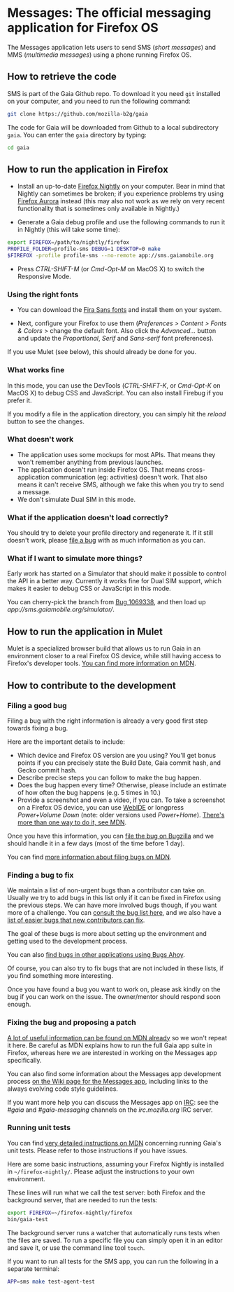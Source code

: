 Messages: The official messaging application for Firefox OS
============================================================

The Messages application lets users to send SMS (_short messages_) and MMS (_multimedia
messages_) using a phone running Firefox OS.

How to retrieve the code
------------------------
SMS is part of the Gaia Github repo. To download it you need `git` installed on
your computer, and you need to run the following command:

```bash
git clone https://github.com/mozilla-b2g/gaia
```

The code for Gaia will be downloaded from Github to a local subdirectory `gaia`.
You can enter the `gaia` directory by typing:

```bash
cd gaia
```

How to run the application in Firefox
-------------------------------------

* Install an up-to-date [Firefox Nightly](http://nightly.mozilla.org/) on your
  computer. Bear in mind that Nightly can sometimes be broken; if you experience
  problems try using [Firefox Aurora](https://www.mozilla.org/fr/firefox/channel/#aurora)
  instead (this may also not work as we rely on very recent functionality that is
  sometimes only available in Nightly.)

* Generate a Gaia debug profile and use the following commands to run it in
  Nightly (this will take some time):

```bash
export FIREFOX=/path/to/nightly/firefox
PROFILE_FOLDER=profile-sms DEBUG=1 DESKTOP=0 make
$FIREFOX -profile profile-sms --no-remote app://sms.gaiamobile.org
```

* Press _CTRL-SHIFT-M_ (or _Cmd-Opt-M_ on MacOS X) to switch the Responsive Mode.

### Using the right fonts

* You can download the [Fira Sans fonts](http://www.carrois.com/fira-3-1/#download)
  and install them on your system.

* Next, configure your Firefox to use them
(_Preferences > Content > Fonts & Colors_ > change the default font. Also click
the _Advanced..._ button and update the _Proportional_, _Serif_ and _Sans-serif_
font preferences).

If you use Mulet (see below), this should already be done for you.

### What works fine

In this mode, you can use the DevTools (_CTRL-SHIFT-K_, or _Cmd-Opt-K_ on MacOS
X) to debug CSS and JavaScript. You can also install Firebug if you prefer it.

If you modify a file in the application directory, you can simply hit the
_reload_ button to see the changes.

### What doesn't work

* The application uses some mockups for most APIs. That means they won't
  remember anything from previous launches.
* The application doesn't run inside Firefox OS. That means cross-application
  communication (eg: activities) doesn't work. That also means it can't receive
  SMS, although we fake this when you try to send a message.
* We don't simulate Dual SIM in this mode.

### What if the application doesn't load correctly?

You should try to delete your profile directory and regenerate it. If it still
doesn't work, please [file a bug](https://bugzilla.mozilla.org/enter_bug.cgi?product=Firefox%20OS&component=Gaia%3A%3ASMS&short_desc=[Messages]%20Running%20the%20application%20in%20Firefox%20is%20broken)
with as much information as you can.

### What if I want to simulate more things?

Early work has started on a Simulator that should make it possible to control
the API in a better way. Currently it works fine for Dual SIM
support, which makes it easier to debug CSS or JavaScript in this mode.

You can cherry-pick the branch from [Bug 1069338](https://bugzilla.mozilla.org/show_bug.cgi?id=1069338),
and then load up _app://sms.gaiamobile.org/simulator/_.

How to run the application in Mulet
-------------------
Mulet is a specialized browser build that allows us to run Gaia in an environment
closer to a real Firefox OS device, while still having access to Firefox's
developer tools. [You can find more information on
MDN](https://developer.mozilla.org/en-US/Firefox_OS/Developing_Gaia/Different_ways_to_run_Gaia#Using_Gaia_in_Firefox_Mulet).

How to contribute to the development
------------------------------------
### Filing a good bug

Filing a bug with the right information is already a very good first step
towards fixing a bug.

Here are the important details to include:

* Which device and Firefox OS version are you using? You'll get bonus points if
  you can precisely state the Build Date, Gaia commit hash, and Gecko commit hash.
* Describe precise steps you can follow to make the bug happen.
* Does the bug happen every time? Otherwise, please include an estimate of how
  often the bug happens (e.g. 5 times in 10.)
* Provide a screenshot and even a video, if you can. To take a screenshot on a
  Firefox OS device, you can use [WebIDE](https://developer.mozilla.org/en-US/docs/Tools/WebIDE)
  or longpress _Power+Volume Down_ (note: older
  versions used _Power+Home_). [There's more than one way to do
  it, see MDN](https://developer.mozilla.org/en-US/Firefox_OS/Debugging/taking_screenshots).

Once you have this information, you can [file the bug on
Bugzilla](https://bugzilla.mozilla.org/enter_bug.cgi?product=Firefox%20OS&component=Gaia%3A%3ASMS)
and we should handle it in a few days (most of the time before 1 day).

You can find [more information about filing bugs on
MDN](https://developer.mozilla.org/en-US/Firefox_OS/Developing_Firefox_OS/Filing_bugs_against_Firefox_OS).

### Finding a bug to fix

We maintain a list of non-urgent bugs than a contributor can take on. Usually we
try to add bugs in this list only if it can be fixed in Firefox using the
previous steps. We can have more involved bugs though, if you want more of a challenge. You can [consult the
bug list here](https://bugzilla.mozilla.org/buglist.cgi?f1=bug_mentor&o1=isnotempty&resolution=---&emailtype1=exact&query_format=advanced&emailassigned_to1=1&email1=nobody%40mozilla.org&component=Gaia%3A%3ASMS&product=Firefox%20OS),
and we also have a [list of easier bugs that new contributors can fix](https://bugzilla.mozilla.org/buglist.cgi?o1=isnotempty&emailtype1=exact&status_whiteboard_type=substring&emailassigned_to1=1&status_whiteboard=[good%20first%20bug]&email1=nobody%40mozilla.org&f1=bug_mentor&resolution=---&query_format=advanced&component=Gaia%3A%3ASMS&product=Firefox%20OS).

The goal of these bugs is more about setting up the environment and getting used
to the development process.

You can also [find bugs in other applications using Bugs Ahoy](http://www.joshmatthews.net/bugsahoy/?b2g=1&unowned=1).

Of course, you can also try to fix bugs that are not included in these lists, if
you find something more interesting.

Once you have found a bug you want to work on, please ask kindly on the bug if
you can work on the issue. The owner/mentor should respond soon enough.

### Fixing the bug and proposing a patch

[A lot of useful information can be found on MDN already](https://developer.mozilla.org/en-US/Firefox_OS/Developing_Gaia)
so we won't repeat it here. Be careful as MDN explains how to run the full Gaia
app suite in Firefox, whereas here we are interested in working on the Messages
app specifically.

You can also find some information about the Messages app development process
[on the Wiki page for the Messages app](https://wiki.mozilla.org/Gaia/SMS),
including links to the always evolving code style guidelines.

If you want more help you can discuss the Messages app on [IRC](https://wiki.mozilla.org/IRC):
see the _#gaia_
and _#gaia-messaging_ channels on the _irc.mozilla.org_ IRC server.

### Running unit tests

You can find [very detailed instructions on MDN](https://developer.mozilla.org/en-US/Firefox_OS/Platform/Automated_testing/Gaia_unit_tests)
concerning running Gaia's unit tests. Please refer to those instructions if you have issues.

Here are some basic instructions, assuming your Firefox Nightly is installed in
`~/firefox-nightly/`. Please adjust the instructions to your own environment.

These lines will run what we call the test server: both Firefox and the
background server, that are needed to run the tests:

```bash
export FIREFOX=~/firefox-nightly/firefox
bin/gaia-test
```

The background server runs a watcher that automatically runs tests when the
files are saved. To run a specific file you can simply open it in an editor
and save it, or use the command line tool `touch`.

If you want to run all tests for the SMS app, you can run the following in a separate
terminal:

```bash
APP=sms make test-agent-test
```

